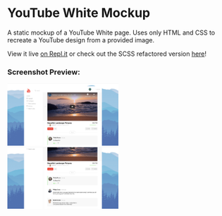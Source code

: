# YouTube White Mockup

A static mockup of a YouTube White page. Uses only HTML and CSS to recreate a YouTube design from a provided image.

View it live [on Repl.it](https://repl.it/@ewatkins/youtube-mockup) or check out the SCSS refactored version [here](https://github.com/e-a-w/sass-scss-practice)!

### Screenshot Preview:

<img src="./youtubemockup-screenshot.png" alt="screenshot" width="50%" />
<img src="./youtubemockup-screenshot-2.png" alt="screenshot" width="50%" />
